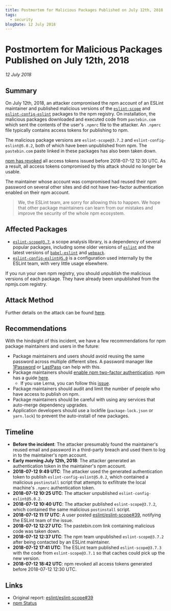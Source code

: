 ```yaml
---
title: Postmortem for Malicious Packages Published on July 12th, 2018
tags:
  - security
blogDate: 12 July 2018
---
```


# Postmortem for Malicious Packages Published on July 12th, 2018

_12 July 2018_

## Summary

On July 12th, 2018, an attacker compromised the npm account of an ESLint maintainer and published malicious versions of the [`eslint-scope`](https://github.com/eslint/eslint-scope) and [`eslint-config-eslint`](https://github.com/eslint/eslint/tree/9aaf195ca691d307e8896096cefffe975218c701/packages/eslint-config-eslint) packages to the npm registry. On installation, the malicious packages downloaded and executed code from `pastebin.com` which sent the contents of the user's `.npmrc` file to the attacker. An `.npmrc` file typically contains access tokens for publishing to npm.

The malicious package versions are `eslint-scope@3.7.2` and `eslint-config-eslint@5.0.2`, both of which have been unpublished from npm. The `pastebin.com` paste linked in these packages has also been taken down.

[npm has revoked](https://status.npmjs.org/incidents/dn7c1fgrr7ng) all access tokens issued before 2018-07-12 12:30 UTC. As a result, all access tokens compromised by this attack should no longer be usable.

The maintainer whose account was compromised had reused their npm password on several other sites and did not have two-factor authentication enabled on their npm account.

> We, the ESLint team, are sorry for allowing this to happen. We hope that other package maintainers can learn from our mistakes and improve the security of the whole npm ecosystem.

## Affected Packages

* [`eslint-scope@3.7`](https://github.com/eslint/eslint-scope), a scope analysis library, is a dependency of several popular packages, including some older versions of [`eslint`](https://github.com/eslint/eslint) and the latest versions of [`babel-eslint`](https://github.com/babel/babel-eslint) and [`webpack`](https://github.com/webpack/webpack).
* [`eslint-config-eslint@5.0`](https://github.com/eslint/eslint/tree/9aaf195ca691d307e8896096cefffe975218c701/packages/eslint-config-eslint) is a configuration used internally by the ESLint team, with very little usage elsewhere.

If you run your own npm registry, you should unpublish the malicious versions of each package. They have already been unpublished from the npmjs.com registry.

## Attack Method

Further details on the attack can be found [here](https://gist.github.com/hzoo/51cb84afdc50b14bffa6c6dc49826b3e).

## Recommendations

With the hindsight of this incident, we have a few recommendations for npm package maintainers and users in the future:

- Package maintainers and users should avoid reusing the same password across multiple different sites. A password manager like [1Password](https://1password.com/) or [LastPass](https://www.lastpass.com/) can help with this.
- Package maintainers should [enable npm two-factor authentication](https://www.npmjs.com/settings/~/tfa). npm has a guide [here](https://docs.npmjs.com/getting-started/using-two-factor-authentication).
  - If you use Lerna, you can follow this [issue](https://github.com/lerna/lerna/issues/1091).
- Package maintainers should audit and limit the number of people who have access to publish on npm.
- Package maintainers should be careful with using any services that auto-merge dependency upgrades.
- Application developers should use a lockfile (`package-lock.json` or `yarn.lock`) to prevent the auto-install of new packages.

## Timeline

* **Before the incident**: The attacker presumably found the maintainer's reused email and password in a third-party breach and used them to log in to the maintainer's npm account.
* **Early morning July 12th, 2018**: The attacker generated an authentication token in the maintainer's npm account.
* **2018-07-12 9:49 UTC**: The attacker used the generated authentication token to publish `eslint-config-eslint@5.0.2`, which contained a malicious `postinstall` script that attempts to exfiltrate the local machine's `.npmrc` authentication token.
* **2018-07-12 10:25 UTC**: The attacker unpublished `eslint-config-eslint@5.0.2`.
* **2018-07-12 10:40 UTC**: The attacker published `eslint-scope@3.7.2`, which contained the same malicious `postinstall` script.
* **2018-07-12 11:17 UTC**: A user posted [eslint/eslint-scope#39](https://github.com/eslint/eslint-scope/issues/39), notifying the ESLint team of the issue.
* **2018-07-12 12:27 UTC**: The pastebin.com link containing malicious code was taken down.
* **2018-07-12 12:37 UTC**: The npm team unpublished `eslint-scope@3.7.2` after being contacted by an ESLint maintainer.
* **2018-07-12 17:41 UTC**: The ESLint team published `eslint-scope@3.7.3` with the code from `eslint-scope@3.7.1` so that caches could pick up the new version.
* **2018-07-12 18:42 UTC**: npm revoked all access tokens generated before 2018-07-12 12:30 UTC.

## Links

- Original report: [eslint/eslint-scope#39](https://github.com/eslint/eslint-scope/issues/39)
- [npm Status](https://status.npmjs.org/incidents/dn7c1fgrr7ng)
